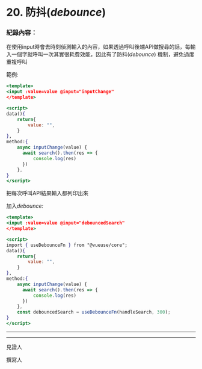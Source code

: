 # 20. 防抖(*debounce*)

### 紀錄內容：

在使用input時會去時刻偵測輸入的內容，如果透過呼叫後端API做搜尋的話，每輸入一個字就呼叫一次其實很耗費效能，因此有了防抖(*debounce*)
機制，避免過度重複呼叫

範例:

```jsx
<template>
<input :value=value @input="inputChange"
</template>

<script>
data(){
    return{
        value: "",
    }
},
method:{
    async inputChange(value) {
      await search().then(res => {
	      console.log(res)
      })
    },
}
</script>
```

把每次呼叫API結果輸入都列印出來

加入*debounce:*

```jsx
<template>
<input :value=value @input="debouncedSearch"
</template>

<script>
import { useDebounceFn } from "@vueuse/core";
data(){
    return{
        value: "",
    }
},
method:{
    async inputChange(value) {
      await search().then(res => {
	      console.log(res)
      })
    },
    const debouncedSearch = useDebounceFn(handleSearch, 300);
}
</script>
```

---

---

見證人

撰寫人